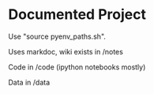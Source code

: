 Documented Project
==================

Use "source pyenv_paths.sh".

Uses markdoc, wiki exists in /notes

Code in /code (ipython notebooks mostly)

Data in /data
